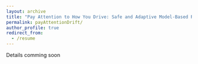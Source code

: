 ```yaml
---
layout: archive
title: "Pay Attention to How You Drive: Safe and Adaptive Model-Based Reinforcement Learning for Off-Road Driving"
permalink: payAttentionDrift/
author_profile: true
redirect_from:
  - /resume
---
```


Details comming soon


